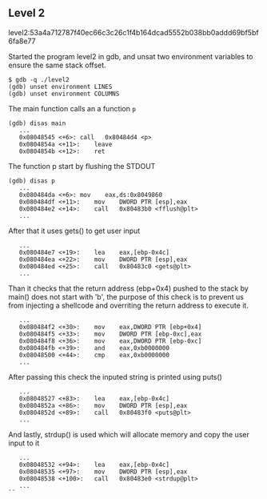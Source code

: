 ## Level 2

level2:53a4a712787f40ec66c3c26c1f4b164dcad5552b038bb0addd69bf5bf6fa8e77

Started the program level2 in gdb, and unsat two environment variables to ensure
the same stack offset.
```
$ gdb -q ./level2
(gdb) unset environment LINES
(gdb) unset environment COLUMNS
```
The main function calls an a function `p`
```
(gdb) disas main
   ...
   0x08048545 <+6>:	call   0x80484d4 <p>
   0x0804854a <+11>:	leave
   0x0804854b <+12>:	ret
```
The function p start by flushing the STDOUT
```
(gdb) disas p
   ...
   0x080484da <+6>:	mov    eax,ds:0x8049860
   0x080484df <+11>:	mov    DWORD PTR [esp],eax
   0x080484e2 <+14>:	call   0x80483b0 <fflush@plt>
   ...
```
After that it uses gets() to get user input
```
   ...
   0x080484e7 <+19>:	lea    eax,[ebp-0x4c]
   0x080484ea <+22>:	mov    DWORD PTR [esp],eax
   0x080484ed <+25>:	call   0x80483c0 <gets@plt>
   ...
```
Than it checks that the return address (ebp+0x4) pushed to the stack by main()
does not start with 'b', the purpose of this check is to prevent us from injecting
a shellcode and overriting the return address to execute it.
```
   ...
   0x080484f2 <+30>:	mov    eax,DWORD PTR [ebp+0x4]
   0x080484f5 <+33>:	mov    DWORD PTR [ebp-0xc],eax
   0x080484f8 <+36>:	mov    eax,DWORD PTR [ebp-0xc]
   0x080484fb <+39>:	and    eax,0xb0000000
   0x08048500 <+44>:	cmp    eax,0xb0000000
   ...
```
After passing this check the inputed string is printed using puts()
```
   ...
   0x08048527 <+83>:	lea    eax,[ebp-0x4c]
   0x0804852a <+86>:	mov    DWORD PTR [esp],eax
   0x0804852d <+89>:	call   0x80483f0 <puts@plt>
   ...
```
And lastly, strdup() is used which will allocate memory and copy the user input to it
```
   ...
   0x08048532 <+94>:	lea    eax,[ebp-0x4c]
   0x08048535 <+97>:	mov    DWORD PTR [esp],eax
   0x08048538 <+100>:	call   0x80483e0 <strdup@plt>
   ...
``
